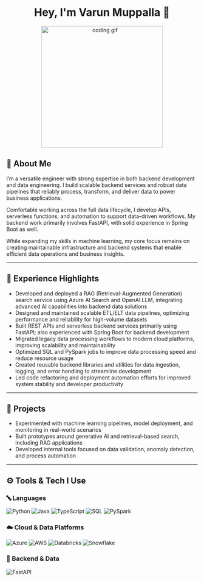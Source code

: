 <h1 align="center">Hey, I'm Varun Muppalla 👋</h1>

<p align="center">
  <img src="https://media.giphy.com/media/qgQUggAC3Pfv687qPC/giphy.gif" width="320" alt="coding gif" />
</p>

## 🧠 About Me

I’m a versatile engineer with strong expertise in both backend development and data engineering. I build scalable backend services and robust data pipelines that reliably process, transform, and deliver data to power business applications.

Comfortable working across the full data lifecycle, I develop APIs, serverless functions, and automation to support data-driven workflows. My backend work primarily involves FastAPI, with solid experience in Spring Boot as well.

While expanding my skills in machine learning, my core focus remains on creating maintainable infrastructure and backend systems that enable efficient data operations and business insights.

---

## 💼 Experience Highlights

- Developed and deployed a RAG (Retrieval-Augmented Generation) search service using Azure AI Search and OpenAI LLM, integrating advanced AI capabilities into backend data solutions  
- Designed and maintained scalable ETL/ELT data pipelines, optimizing performance and reliability for high-volume datasets  
- Built REST APIs and serverless backend services primarily using FastAPI; also experienced with Spring Boot for backend development  
- Migrated legacy data processing workflows to modern cloud platforms, improving scalability and maintainability  
- Optimized SQL and PySpark jobs to improve data processing speed and reduce resource usage  
- Created reusable backend libraries and utilities for data ingestion, logging, and error handling to streamline development  
- Led code refactoring and deployment automation efforts for improved system stability and developer productivity  

---

## 🚀 Projects

- Experimented with machine learning pipelines, model deployment, and monitoring in real-world scenarios  
- Built prototypes around generative AI and retrieval-based search, including RAG applications  
- Developed internal tools focused on data validation, anomaly detection, and process automation  

---

## ⚙️ Tools & Tech I Use

### 🔤 Languages  
![Python](https://img.shields.io/badge/-Python-3776AB?style=flat&logo=python&logoColor=white) ![Java](https://img.shields.io/badge/-Java-007396?style=flat&logo=java&logoColor=white) ![TypeScript](https://img.shields.io/badge/-TypeScript-3178c6?style=flat&logo=typescript&logoColor=white) ![SQL](https://img.shields.io/badge/-SQL-336791?style=flat&logo=postgresql&logoColor=white) ![PySpark](https://img.shields.io/badge/-PySpark-e34c26?style=flat&logo=apache-spark&logoColor=white)

### ☁️ Cloud & Data Platforms  
![Azure](https://img.shields.io/badge/-Azure-0078D4?style=flat&logo=microsoft-azure&logoColor=white) ![AWS](https://img.shields.io/badge/-AWS-232F3E?style=flat&logo=amazon-aws&logoColor=white) ![Databricks](https://img.shields.io/badge/-Databricks-E02020?style=flat&logo=databricks&logoColor=white) ![Snowflake](https://img.shields.io/badge/-Snowflake-29B5E8?style=flat&logo=snowflake&logoColor=white)

### 🧰 Backend & Data  
![FastAPI](https://img.s)
